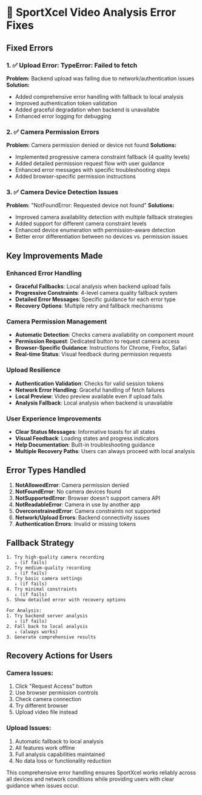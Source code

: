 # 🔧 SportXcel Video Analysis Error Fixes

## Fixed Errors

### 1. ✅ Upload Error: TypeError: Failed to fetch
**Problem:** Backend upload was failing due to network/authentication issues
**Solution:** 
- Added comprehensive error handling with fallback to local analysis
- Improved authentication token validation
- Added graceful degradation when backend is unavailable
- Enhanced error logging for debugging

### 2. ✅ Camera Permission Errors
**Problem:** Camera permission denied or device not found
**Solutions:**
- Implemented progressive camera constraint fallback (4 quality levels)
- Added detailed permission request flow with user guidance
- Enhanced error messages with specific troubleshooting steps
- Added browser-specific permission instructions

### 3. ✅ Camera Device Detection Issues
**Problem:** "NotFoundError: Requested device not found"
**Solutions:**
- Improved camera availability detection with multiple fallback strategies
- Added support for different camera constraint levels
- Enhanced device enumeration with permission-aware detection
- Better error differentiation between no devices vs. permission issues

## Key Improvements Made

### Enhanced Error Handling
- **Graceful Fallbacks**: Local analysis when backend upload fails
- **Progressive Constraints**: 4-level camera quality fallback system
- **Detailed Error Messages**: Specific guidance for each error type
- **Recovery Options**: Multiple retry and fallback mechanisms

### Camera Permission Management
- **Automatic Detection**: Checks camera availability on component mount
- **Permission Request**: Dedicated button to request camera access
- **Browser-Specific Guidance**: Instructions for Chrome, Firefox, Safari
- **Real-time Status**: Visual feedback during permission requests

### Upload Resilience
- **Authentication Validation**: Checks for valid session tokens
- **Network Error Handling**: Graceful handling of fetch failures
- **Local Preview**: Video preview available even if upload fails
- **Analysis Fallback**: Local analysis when backend is unavailable

### User Experience Improvements
- **Clear Status Messages**: Informative toasts for all states
- **Visual Feedback**: Loading states and progress indicators
- **Help Documentation**: Built-in troubleshooting guidance
- **Multiple Recovery Paths**: Users can always proceed with local analysis

## Error Types Handled

1. **NotAllowedError**: Camera permission denied
2. **NotFoundError**: No camera devices found
3. **NotSupportedError**: Browser doesn't support camera API
4. **NotReadableError**: Camera in use by another app
5. **OverconstrainedError**: Camera constraints not supported
6. **Network/Upload Errors**: Backend connectivity issues
7. **Authentication Errors**: Invalid or missing tokens

## Fallback Strategy

```
1. Try high-quality camera recording
   ↓ (if fails)
2. Try medium-quality recording
   ↓ (if fails)
3. Try basic camera settings
   ↓ (if fails)
4. Try minimal constraints
   ↓ (if fails)
5. Show detailed error with recovery options

For Analysis:
1. Try backend server analysis
   ↓ (if fails)
2. Fall back to local analysis
   ↓ (always works)
3. Generate comprehensive results
```

## Recovery Actions for Users

### Camera Issues:
1. Click "Request Access" button
2. Use browser permission controls
3. Check camera connection
4. Try different browser
5. Upload video file instead

### Upload Issues:
1. Automatic fallback to local analysis
2. All features work offline
3. Full analysis capabilities maintained
4. No data loss or functionality reduction

This comprehensive error handling ensures SportXcel works reliably across all devices and network conditions while providing users with clear guidance when issues occur.